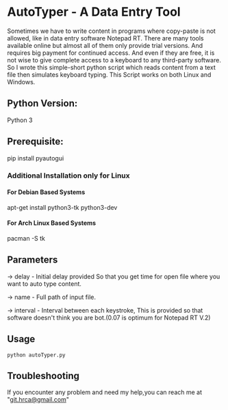 # AutoTyper - A Data Entry Tool 

Sometimes we have to write content in programs where copy-paste is not allowed, like in data entry software Notepad RT. There are many tools available online but almost all of them only provide trial versions. And requires big payment for continued access. And even if they are free, it is not wise to give complete access to a keyboard to any third-party software. So I wrote this simple-short python script which reads content from a text file then simulates keyboard typing. This Script works on both Linux and Windows.

## Python Version:
Python 3

## Prerequisite:
pip install pyautogui

### Additional Installation only for Linux
#### For Debian Based Systems
apt-get install python3-tk python3-dev
#### For Arch Linux Based Systems
pacman -S tk

## Parameters
-> delay - Initial delay provided So that you get time for open file where you want to auto type content.

-> name - Full path of input file.

-> interval - Interval between each keystroke, This is provided so that software doesn't think you are bot.(0.07 is optimum for Notepad RT V.2)

## Usage
	python autoTyper.py

## Troubleshooting
If you encounter any problem and need my help,you can reach me at "git.hrca@gmail.com"






